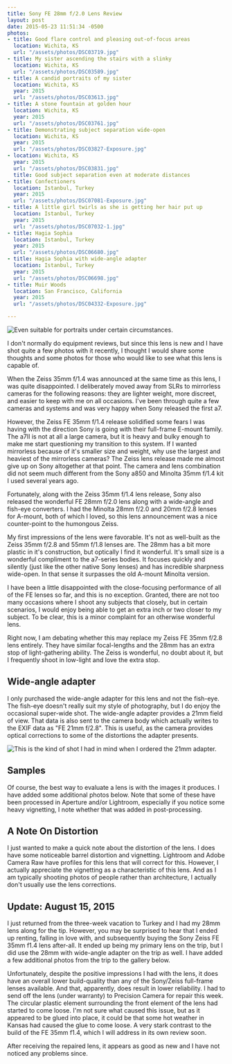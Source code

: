 ```yaml
---
title: Sony FE 28mm f/2.0 Lens Review
layout: post
date: 2015-05-23 11:51:34 -0500
photos:
- title: Good flare control and pleasing out-of-focus areas
  location: Wichita, KS
  url: "/assets/photos/DSC03719.jpg"
- title: My sister ascending the stairs with a slinky
  location: Wichita, KS
  url: "/assets/photos/DSC03589.jpg"
- title: A candid portraits of my sister
  location: Wichita, KS
  year: 2015
  url: "/assets/photos/DSC03613.jpg"
- title: A stone fountain at golden hour
  location: Wichita, KS
  year: 2015
  url: "/assets/photos/DSC03761.jpg"
- title: Demonstrating subject separation wide-open
  location: Wichita, KS
  year: 2015
  url: "/assets/photos/DSC03827-Exposure.jpg"
- location: Wichita, KS
  year: 2015
  url: "/assets/photos/DSC03831.jpg"
  title: Good subject separation even at moderate distances
- title: Confectioners
  location: Istanbul, Turkey
  year: 2015
  url: "/assets/photos/DSC07081-Exposure.jpg"
- title: A little girl twirls as she is getting her hair put up
  location: Istanbul, Turkey
  year: 2015
  url: "/assets/photos/DSC07032-1.jpg"
- title: Hagia Sophia
  location: Istanbul, Turkey
  year: 2015
  url: "/assets/photos/DSC06680.jpg"
- title: Hagia Sophia with wide-angle adapter
  location: Istanbul, Turkey
  year: 2015
  url: "/assets/photos/DSC06698.jpg"
- title: Muir Woods
  location: San Francisco, California
  year: 2015
  url: "/assets/photos/DSC04332-Exposure.jpg"

---
```

![](/assets/photos/DSC03777.jpg "Even suitable for portraits under certain circumstances.")

I don't normally do equipment reviews, but since this lens is new and I have shot quite a few photos with it recently, I thought I would share some thoughts and some photos for those who would like to see what this lens is capable of.

When the Zeiss 35mm f/1.4 was announced at the same time as this lens, I was quite disappointed. I deliberately moved away from SLRs to mirrorless cameras for the following reasons: they are lighter weight, more discreet, and easier to keep with me on all occasions. I've been through quite a few cameras and systems and was very happy when Sony released the first a7.

However, the Zeiss FE 35mm f/1.4 release solidified some fears I was having with the direction Sony is going with their full-frame E-mount family. The a7II is not at all a large camera, but it is heavy and bulky enough to make me start questioning my transition to this system. If I wanted mirrorless because of it's smaller size and weight, why use the largest and heaviest of the mirrorless cameras? The Zeiss lens release made me almost give up on Sony altogether at that point. The camera and lens combination did not seem much different from the Sony a850 and Minolta 35mm f/1.4 kit I used several years ago.

Fortunately, along with the Zeiss 35mm f/1.4 lens release, Sony also released the wonderful FE 28mm f/2.0 lens along with a wide-angle and fish-eye converters. I had the Minolta 28mm f/2.0 and 20mm f/2.8 lenses for A-mount, both of which I loved, so this lens announcement was a nice counter-point to the humongous Zeiss.

My first impressions of the lens were favorable. It's not as well-built as the Zeiss 35mm f/2.8 and 55mm f/1.8 lenses are. The 28mm has a bit more plastic in it's construction, but optically I find it wonderful. It's small size is a wonderful compliment to the a7-series bodies. It focuses quickly and silently (just like the other native Sony lenses) and has incredible sharpness wide-open. In that sense it surpasses the old A-mount Minolta version.

I have been a little disappointed with the close-focusing performance of all of the FE lenses so far, and this is no exception. Granted, there are not too many occasions where I shoot any subjects that closely, but in certain scenarios, I would enjoy being able to get an extra inch or two closer to my subject. To be clear, this is a minor complaint for an otherwise wonderful lens.

Right now, I am debating whether this may replace my Zeiss FE 35mm f/2.8 lens entirely. They have similar focal-lengths and the 28mm has an extra stop of light-gathering ability. The Zeiss is wonderful, no doubt about it, but I frequently shoot in low-light and love the extra stop.

## Wide-angle adapter

I only purchased the wide-angle adapter for this lens and not the fish-eye. The fish-eye doesn't really suit my style of photography, but I do enjoy the occasional super-wide shot. The wide-angle adapter provides a 21mm field of view. That data is also sent to the camera body which actually writes to the EXIF data as "FE 21mm f/2.8". This is useful, as the camera provides optical corrections to some of the distortions the adapter presents.

![](/assets/photos/DSC04498-Exposure.jpg "This is the kind of shot I had in mind when I ordered the 21mm adapter.")

## Samples

Of course, the best way to evaluate a lens is with the images it produces. I have added some additional photos below. Note that some of these have been processed in Aperture and/or Lightroom, especially if you notice some heavy vignetting, I note whether that was added in post-processing.

## A Note On Distortion

I just wanted to make a quick note about the distortion of the lens. I does have some noticeable barrel distortion and vignetting. Lightroom and Adobe Camera Raw have profiles for this lens that will correct for this. However, I actually appreciate the vignetting as a characteristic of this lens. And as I am typically shooting photos of people rather than architecture, I actually don't usually use the lens corrections.

## Update: August 15, 2015

I just returned from the three-week vacation to Turkey and I had my 28mm lens along for the tip. However, you may be surprised to hear that I ended up renting, falling in love with, and subsequently buying the Sony Zeiss FE 35mm f1.4 lens after-all. It ended up being my primary lens on the trip, but I did use the 28mm with wide-angle adapter on the trip as well. I have added a few additional photos from the trip to the gallery below.

Unfortunately, despite the positive impressions I had with the lens, it does have an overall lower build-quality than any of the Sony/Zeiss full-frame lenses available. And that, apparently, does result in lower reliability. I had to send off the lens (under warranty) to Precision Camera for repair this week. The circular plastic element surrounding the front element of the lens had started to come loose. I'm not sure what caused this issue, but as it appeared to be glued into place, it could be that some hot weather in Kansas had caused the glue to come loose. A very stark contrast to the build of the FE 35mm f1.4, which I will address in its own review soon. 

After receiving the repaired lens, it appears as good as new and I have not noticed any problems since.